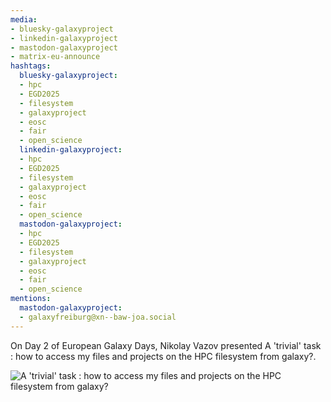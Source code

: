 ```yaml
---
media:
- bluesky-galaxyproject
- linkedin-galaxyproject
- mastodon-galaxyproject
- matrix-eu-announce
hashtags:
  bluesky-galaxyproject:
  - hpc
  - EGD2025
  - filesystem
  - galaxyproject
  - eosc
  - fair
  - open_science
  linkedin-galaxyproject:
  - hpc
  - EGD2025
  - filesystem
  - galaxyproject
  - eosc
  - fair
  - open_science
  mastodon-galaxyproject:
  - hpc
  - EGD2025
  - filesystem
  - galaxyproject
  - eosc
  - fair
  - open_science
mentions:
  mastodon-galaxyproject:
  - galaxyfreiburg@xn--baw-joa.social
---
```


On Day 2 of European Galaxy Days, Nikolay Vazov presented A 'trivial' task : how to access my files and projects on the HPC filesystem from galaxy?.

![A 'trivial' task : how to access my files and projects on the HPC filesystem from galaxy?](IMAGE_URL_HERE)